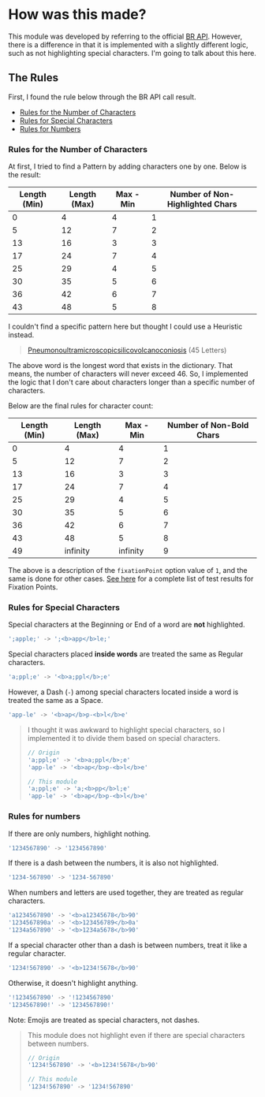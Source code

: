 # How was this made?

This module was developed by referring to the official [BR API](https://rapidapi.com/bionic-reading-bionic-reading-default/api/bionic-reading1/). However, there is a difference in that it is implemented with a slightly different logic, such as not highlighting special characters. I'm going to talk about this here.

## The Rules

First, I found the rule below through the BR API call result.

- [Rules for the Number of Characters](#char-length-rules)
- [Rules for Special Characters](#special-chars-rules)
- [Rules for Numbers](#number-rules)

### Rules for the Number of Characters<a id="char-length-rules"></a>

At first, I tried to find a Pattern by adding characters one by one. Below is the result:

| Length (Min) | Length (Max) | Max - Min | Number of Non-Highlighted Chars |
| ------------ | ------------ | --------- | ------------------------------- |
| 0            | 4            | 4         | 1                               |
| 5            | 12           | 7         | 2                               |
| 13           | 16           | 3         | 3                               |
| 17           | 24           | 7         | 4                               |
| 25           | 29           | 4         | 5                               |
| 30           | 35           | 5         | 6                               |
| 36           | 42           | 6         | 7                               |
| 43           | 48           | 5         | 8                               |

I couldn't find a specific pattern here but thought I could use a Heuristic instead.

> [Pneumonoultramicroscopicsilicovolcanoconiosis](https://en.wikipedia.org/wiki/Longest_word_in_English#cite_note-p45-6) (45 Letters)

The above word is the longest word that exists in the dictionary. That means, the number of characters will never exceed 46. So, I implemented the logic that I don't care about characters longer than a specific number of characters.

Below are the final rules for character count:

| Length (Min) | Length (Max) | Max - Min | Number of Non-Bold Chars |
| ------------ | ------------ | --------- | ------------------------ |
| 0            | 4            | 4         | 1                        |
| 5            | 12           | 7         | 2                        |
| 13           | 16           | 3         | 3                        |
| 17           | 24           | 7         | 4                        |
| 25           | 29           | 4         | 5                        |
| 30           | 35           | 5         | 6                        |
| 36           | 42           | 6         | 7                        |
| 43           | 48           | 5         | 8                        |
| 49           | infinity     | infinity  | 9                        |

The above is a description of the `fixationPoint` option value of `1`, and the same is done for other cases. [See here](https://docs.google.com/spreadsheets/d/1nG8OoYUK6rXsWdi-L8pWihx9i_aSn9V0eYfLKy9-B-U/edit?usp=sharing) for a complete list of test results for Fixation Points.

### Rules for Special Characters<a id="special-chars-rules"></a>

Special characters at the Beginning or End of a word are **not** highlighted.

```ts
';apple;' -> ';<b>app</b>le;'
```

Special characters placed **inside words** are treated the same as Regular characters.

```ts
'a;ppl;e' -> '<b>a;ppl</b>;e'
```

However, a Dash (`-`) among special characters located inside a word is treated the same as a Space.

```ts
'app-le' -> '<b>ap</b>p-<b>l</b>e'
```

> I thought it was awkward to highlight special characters, so I implemented it to divide them based on special characters.
>
> ```ts
> // Origin
> 'a;ppl;e' -> '<b>a;ppl</b>;e'
> 'app-le' -> '<b>ap</b>p-<b>l</b>e'
>
> // This module
> 'a;ppl;e' -> 'a;<b>pp</b>l;e'
> 'app-le' -> '<b>ap</b>p-<b>l</b>e'
> ```

### Rules for numbers<a id="number-rules"></a>

If there are only numbers, highlight nothing.

```ts
'1234567890' -> '1234567890'
```

If there is a dash between the numbers, it is also not highlighted.

```ts
'1234-567890' -> '1234-567890'
```

When numbers and letters are used together, they are treated as regular characters.

```ts
'a1234567890' -> '<b>a12345678</b>90'
'1234567890a' -> '<b>123456789</b>0a'
'1234a567890' -> '<b>1234a5678</b>90'
```

If a special character other than a dash is between numbers, treat it like a regular character.

```ts
'1234!567890' -> '<b>1234!5678</b>90'
```

Otherwise, it doesn't highlight anything.

```ts
'!1234567890' -> '!1234567890'
'1234567890!' -> '1234567890!'
```

Note: Emojis are treated as special characters, not dashes.

> This module does not highlight even if there are special characters between numbers.
>
> ```ts
> // Origin
> '1234!567890' -> '<b>1234!5678</b>90'
>
> // This module
> '1234!567890' -> '1234!567890'
> ```

